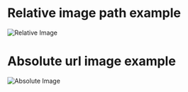 # Relative image path example

![Relative Image](images/image.png)

# Absolute url image example

![Absolute Image](https://picsum.photos/id/237/400/200)
